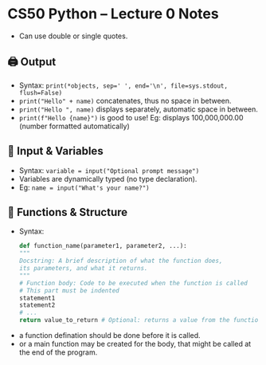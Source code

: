 # CS50 Python – Lecture 0 Notes
- Can use double or single quotes.
## 🖨️ Output
- Syntax: `print(*objects, sep=' ', end='\n', file=sys.stdout, flush=False)`
- `print("Hello" + name)` concatenates, thus no space in between.
- `print("Hello ", name)` displays separately, automatic space in between.
- `print(f"Hello {name}")` is good to use! Eg: displays 100,000,000.00 (number formatted automatically)

## 🧍 Input & Variables
- Syntax: `variable = input("Optional prompt message")`
- Variables are dynamically typed (no type declaration).
- Eg: `name = input("What's your name?")`

## 🧱 Functions & Structure
- Syntax: 
    ```python
    def function_name(parameter1, parameter2, ...):
    """
    Docstring: A brief description of what the function does,
    its parameters, and what it returns.
    """
    # Function body: Code to be executed when the function is called
    # This part must be indented
    statement1
    statement2
    # ...
    return value_to_return # Optional: returns a value from the function
    
- a function defination should be done before it is called.
- or a main function may be created for the body, that might be called at the end of the program.